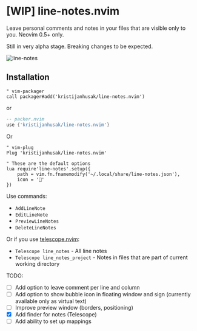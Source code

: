 # [WIP] line-notes.nvim

Leave personal comments and notes in your files that are visible only to you. Neovim 0.5+ only.

Still in very alpha stage. Breaking changes to be expected.

![line-notes](https://user-images.githubusercontent.com/1782860/107889483-3178e380-6f13-11eb-9095-f115756f7b38.gif)

## Installation
```vim
" vim-packager
call packager#add('kristijanhusak/line-notes.nvim')
```

or

```lua
-- packer.nvim
use {'kristijanhusak/line-notes.nvim'}
```

Or

```vim
" vim-plug
Plug 'kristijanhusak/line-notes.nvim'
```

```vim
" These are the default options
lua require'line-notes'.setup({
	path = vim.fn.fnamemodify('~/.local/share/line-notes.json'),
	icon = ''
})
```

Use commands:
* `AddLineNote`
* `EditLineNote`
* `PreviewLineNotes`
* `DeleteLineNotes`

Or if you use [telescope.nvim](https://github.com/nvim-telescope/telescope.nvim):
* `Telescope line_notes` - All line notes
* `Telescope line_notes_project` - Notes in files that are part of current working directory

TODO:
* [ ] Add option to leave comment per line and column
* [ ] Add option to show bubble icon in floating window and sign (currently available only as virtual text)
* [ ] Improve preview window (borders, positioning)
* [x] Add finder for notes (Telescope)
* [ ] Add ability to set up mappings
